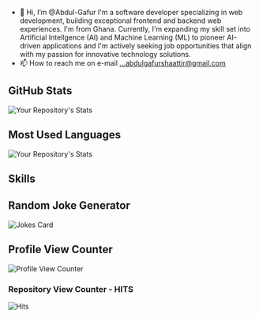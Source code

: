 - 👋 Hi, I’m @Abdul-Gafur
I'm a software developer specializing in web development, building exceptional frontend and backend web experiences. I'm from Ghana. Currently, I'm expanding my skill set into Artificial Intellgence (AI) and Machine Learning (ML) to pioneer AI-driven applications and I'm actively seeking job opportunities that align with my passion for innovative technology solutions.
- 📫 How to reach me on e-mail ...abdulgafurshaattir@gmail.com

<!---
Abdul-Gafur/Abdul-Gafur is a ✨ special ✨ repository because its `README.md` (this file) appears on your GitHub profile.
You can click the Preview link to take a look at your changes.
--->

## GitHub Stats

![Your Repository's Stats](https://github-readme-stats.vercel.app/api?username=Tanu-N-Prabhu&show_icons=true)

## Most Used Languages

![Your Repository's Stats](https://github-readme-stats.vercel.app/api/top-langs/?username=Tanu-N-Prabhu&theme=blue-green)

## Skills



<!-- [![My Skills](https://skillicons.dev/icons?i=js,html,css,javascript,c,c#,c++,bootstrap,tailwind,git,java,github,dotnet)](https://skillicons.dev) -->


## Random Joke Generator

![Jokes Card](https://readme-jokes.vercel.app/api)

## Profile View Counter

![Profile View Counter](https://komarev.com/ghpvc/?username=Tanu-N-Prabhu)

### Repository View Counter - HITS

![Hits](https://hitcounter.pythonanywhere.com/count/tag.svg?url=https://github.com/Tanu-N-Prabhu/Python)
